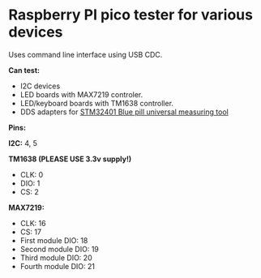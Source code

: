 # Raspberry PI pico tester for various devices

Uses command line interface using USB CDC.

**Can test:**
- I2C devices
- LED boards with MAX7219 controler.
- LED/keyboard boards with TM1638 controller.
- DDS adapters for [STM32401 Blue pill universal measuring tool](../stm32f401_meter)

**Pins:**

**I2C:** 4, 5

**TM1638 (PLEASE USE 3.3v supply!)**
- CLK: 0
- DIO: 1
- CS: 2

**MAX7219:**
- CLK: 16
- CS: 17
- First module DIO: 18
- Second module DIO: 19
- Third module DIO: 20
- Fourth module DIO: 21
